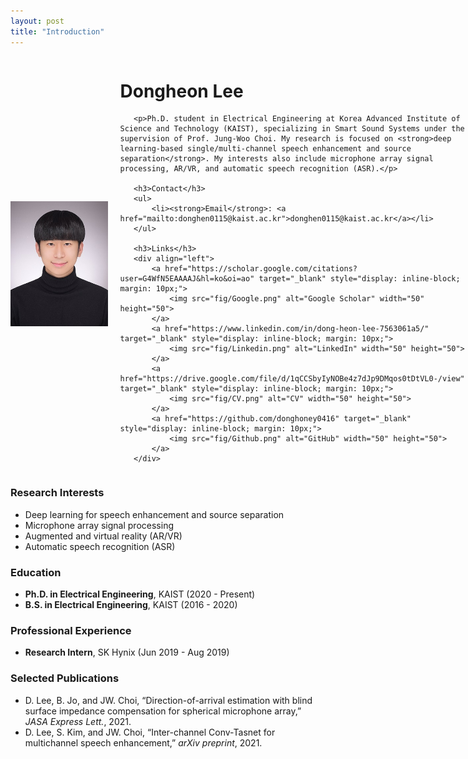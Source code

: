 ```yaml
---
layout: post
title: "Introduction"
---
```


<div style="display: flex; align-items: center;">
    <img src="fig/avatar2.jpg" alt="Dongheon Lee's Photo" width="200" height="200" style="float: left; margin-right: 20px;">

   <div>
       <h1>Dongheon Lee</h1>

       <p>Ph.D. student in Electrical Engineering at Korea Advanced Institute of Science and Technology (KAIST), specializing in Smart Sound Systems under the supervision of Prof. Jung-Woo Choi. My research is focused on <strong>deep learning-based single/multi-channel speech enhancement and source separation</strong>. My interests also include microphone array signal processing, AR/VR, and automatic speech recognition (ASR).</p>

       <h3>Contact</h3>
       <ul>
           <li><strong>Email</strong>: <a href="mailto:donghen0115@kaist.ac.kr">donghen0115@kaist.ac.kr</a></li>
       </ul>

       <h3>Links</h3>
       <div align="left">
           <a href="https://scholar.google.com/citations?user=G4WfN5EAAAAJ&hl=ko&oi=ao" target="_blank" style="display: inline-block; margin: 10px;">
               <img src="fig/Google.png" alt="Google Scholar" width="50" height="50">
           </a>
           <a href="https://www.linkedin.com/in/dong-heon-lee-7563061a5/" target="_blank" style="display: inline-block; margin: 10px;">
               <img src="fig/Linkedin.png" alt="LinkedIn" width="50" height="50">
           </a>
           <a href="https://drive.google.com/file/d/1qCCSbyIyNOBe4z7dJp9DMqos0tDtVL0-/view" target="_blank" style="display: inline-block; margin: 10px;">
               <img src="fig/CV.png" alt="CV" width="50" height="50">
           </a>
           <a href="https://github.com/donghoney0416" target="_blank" style="display: inline-block; margin: 10px;">
               <img src="fig/Github.png" alt="GitHub" width="50" height="50">
           </a>
       </div>
   </div>
</div>

<h3>Research Interests</h3>
<ul>
    <li>Deep learning for speech enhancement and source separation</li>
    <li>Microphone array signal processing</li>
    <li>Augmented and virtual reality (AR/VR)</li>
    <li>Automatic speech recognition (ASR)</li>
</ul>

<h3>Education</h3>
<ul>
   <li><strong>Ph.D. in Electrical Engineering</strong>, KAIST (2020 - Present)</li>
   <li><strong>B.S. in Electrical Engineering</strong>, KAIST (2016 - 2020)</li>
</ul>

<h3>Professional Experience</h3>
<ul>
    <li><strong>Research Intern</strong>, SK Hynix (Jun 2019 - Aug 2019)</li>
</ul>

<h3>Selected Publications</h3>
<ul>
    <li>D. Lee, B. Jo, and JW. Choi, “Direction-of-arrival estimation with blind surface impedance compensation for spherical microphone array,” <em>JASA Express Lett.</em>, 2021.</li>
    <li>D. Lee, S. Kim, and JW. Choi, “Inter-channel Conv-Tasnet for multichannel speech enhancement,” <em>arXiv preprint</em>, 2021.</li>
</ul>
